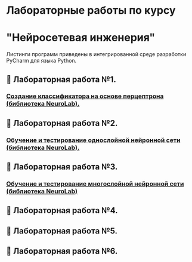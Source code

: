 # Лабораторные работы по курсу
#   "Нейросетевая инженерия"
Листинги программ приведены в интегрированной среде разработки PyCharm для языка Python.


## :maple_leaf: Лабораторная работа №1. 
### [Создание классификатора на основе перцептрона (библиотека NeuroLab).](https://github.com/Sagaidachnyi-Andrey/NeuroNet-Engineering/blob/main/1_%D0%9B%D0%B0%D0%B1%D0%BE%D1%80%D0%B0%D1%82%D0%BE%D1%80%D0%BD%D0%B0%D1%8F%20%D1%80%D0%B0%D0%B1%D0%BE%D1%82%D0%B0.md)

## :maple_leaf: Лабораторная работа №2.
### [Обучение и тестирование однослойной нейронной сети (библиотека NeuroLab).](https://github.com/Sagaidachnyi-Andrey/NeuroNet-Engineering/blob/main/2_%D0%9B%D0%B0%D0%B1%D0%BE%D1%80%D0%B0%D1%82%D0%BE%D1%80%D0%BD%D0%B0%D1%8F%20%D1%80%D0%B0%D0%B1%D0%BE%D1%82%D0%B0.md)
## :maple_leaf: Лабораторная работа №3.
### [Обучение и тестирование многослойной нейронной сети (библиотека NeuroLab)](https://github.com/Sagaidachnyi-Andrey/NeuroNet-Engineering/blob/main/3_%D0%9B%D0%B0%D0%B1%D0%BE%D1%80%D0%B0%D1%82%D0%BE%D1%80%D0%BD%D0%B0%D1%8F%20%D1%80%D0%B0%D0%B1%D0%BE%D1%82%D0%B0.md)
## :maple_leaf: Лабораторная работа №4.
## :maple_leaf: Лабораторная работа №5.
## :maple_leaf: Лабораторная работа №6.
